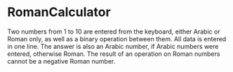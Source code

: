 # RomanCalculator

Two numbers from 1 to 10 are entered from the keyboard, either Arabic or Roman only, as well as a binary operation between them.
All data is entered in one line.
The answer is also an Arabic number, if Arabic numbers were entered, otherwise Roman.
The result of an operation on Roman numbers cannot be a negative Roman number.

